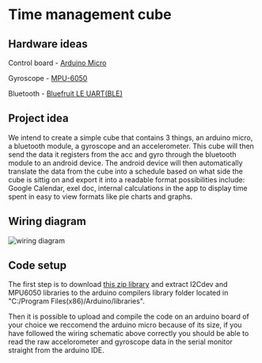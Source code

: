 # Time management cube

## Hardware ideas

Control board - [Arduino Micro]( https://store.arduino.cc/arduino-micro)

Gyroscope - [MPU-6050](https://www.sparkfun.com/products/11028)

Bluetooth - [Bluefruit LE UART(BLE)](https://www.adafruit.com/product/2479)

## Project idea

 We intend to create a simple cube that contains 3 things, an arduino micro, a bluetooth module, a gyroscope and an accelerometer. This cube will then send the data it registers from the acc and gyro through the bluetooth module to an android device. The android device will then automatically translate the data from the cube into a schedule based on what side the cube is sittig on and export it into a readable format possibilities include: Google Calendar, exel doc, internal calculations in the app to display time spent in easy to view formats like pie charts and graphs.


## Wiring diagram
![wiring diagram](https://cdn.instructables.com/F8H/MG4X/IIYWU9A6/F8HMG4XIIYWU9A6.LARGE.jpg?auto=webp&width=836)


## Code setup
The first step is to download [this zip library](https://github.com/jrowberg/i2cdevlib/zipball/master) and extract I2Cdev and MPU6050 libraries to the arduino compilers library folder located in "C:/Program Files(x86)/Arduino/libraries".

Then it is possible to upload and compile the code on an arduino board of your choice we reccomend the arduino micro because of its size, if you have followed the wiring schematic above correctly you should be able to read the raw accelorometer and gyroscope data in the serial monitor straight from the arduino IDE.
